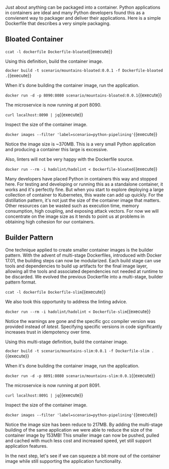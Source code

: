 Just about anything can be packaged into a container. Python applications in containers are ideal and many Python developers found this as a convienent way to packager and deliver their applications. Here is a simple Dockerfile that describes a very simple packaging.

## Bloated Container

`ccat -l dockerfile Dockerfile-bloated`{{execute}}

Using this definition, build the container image.

`docker build -t scenario/mountains-bloated:0.0.1 -f Dockerfile-bloated .`{{execute}}

When it's done building the container image, run the application.

`docker run -d -p 8090:8080 scenario/mountains-bloated:0.0.1`{{execute}}

The microservice is now running at port 8090.

`curl localhost:8090 | jq`{{execute}}

Inspect the size of the container image.

`docker images --filter 'label=scenario=python-pipelining'`{{execute}}

Notice the image size is ~370MB. This is a very small Python application and producing a container this large is excessive.

Also, linters will not be very happy with the Dockerfile source.

`docker run --rm -i hadolint/hadolint < Dockerfile-bloated`{{execute}}

Many developers have placed Python in containers this way and stopped here. For testing and developing or running this as a standalone container, it works and it's perfectly fine. But when you start to explore deploying a large collection of container to Kubernetes, this waste can add up quickly. For the distillation pattern, it's not just the size of the container image that matters. Other resources can be wasted such as execution time, memory consumption, high coupling, and exposing attack vectors. For now we will concentrate on the image size as it tends to point us at problems in obtaining high cohesion for our containers.

## Builder Pattern

One technique applied to create smaller container images is the builder pattern. With the advent of multi-stage Dockerfiles, introduced with Docker 17.01, the building steps can now be modularized. Each build stage can use tools and dependencies to build up artifacts for the final image layer, allowing all the tools and associated dependencies not needed at runtime to be discarded. We evolved the previous Dockerfile into a multi-stage, builder pattern format.

`ccat -l dockerfile Dockerfile-slim`{{execute}}

We also took this opportunity to address the linting advice.

`docker run --rm -i hadolint/hadolint < Dockerfile-slim`{{execute}}

Notice the warnings are gone and the specific gcc compiler version was provided instead of _latest_. Specifying specific versions in code significantly increases trust in idempotency over time.

Using this multi-stage definition, build the container image.

`docker build -t scenario/mountains-slim:0.0.1 -f Dockerfile-slim .`{{execute}}

When it's done building the container image, run the application.

`docker run -d -p 8091:8080 scenario/mountains-slim:0.0.1`{{execute}}

The microservice is now running at port 8091.

`curl localhost:8091 | jq`{{execute}}

Inspect the size of the container image.

`docker images --filter 'label=scenario=python-pipelining'`{{execute}}

Notice the image size has been reduce to 217MB. By adding the multi-stage building of the same application we were able to reduce the size of the container image by 153MB! This smaller image can now be pushed, pulled and cached with much less cost and increased speed, yet still support application features.

In the next step, let's see if we can squeeze a bit more out of the container image while still supporting the application functionality.
